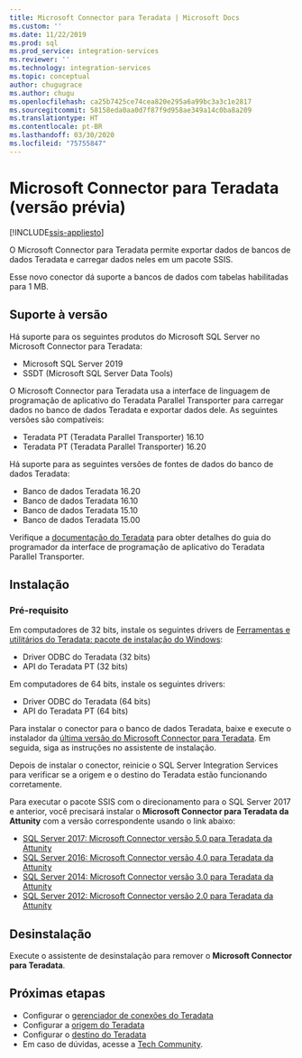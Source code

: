 ```yaml
---
title: Microsoft Connector para Teradata | Microsoft Docs
ms.custom: ''
ms.date: 11/22/2019
ms.prod: sql
ms.prod_service: integration-services
ms.reviewer: ''
ms.technology: integration-services
ms.topic: conceptual
author: chugugrace
ms.author: chugu
ms.openlocfilehash: ca25b7425ce74cea820e295a6a99bc3a3c1e2817
ms.sourcegitcommit: 58158eda0aa0d7f87f9d958ae349a14c0ba8a209
ms.translationtype: HT
ms.contentlocale: pt-BR
ms.lasthandoff: 03/30/2020
ms.locfileid: "75755847"
---
```

# <a name="microsoft-connector-for-teradata-preview"></a>Microsoft Connector para Teradata (versão prévia)
[!INCLUDE[ssis-appliesto](../../includes/ssis-appliesto-ssvrpluslinux-asdb-asdw-xxx.md)]

O Microsoft Connector para Teradata permite exportar dados de bancos de dados Teradata e carregar dados neles em um pacote SSIS.

Esse novo conector dá suporte a bancos de dados com tabelas habilitadas para 1 MB.

## <a name="version-support"></a>Suporte à versão

Há suporte para os seguintes produtos do Microsoft SQL Server no Microsoft Connector para Teradata:

- Microsoft SQL Server 2019
- SSDT (Microsoft SQL Server Data Tools)

O Microsoft Connector para Teradata usa a interface de linguagem de programação de aplicativo do Teradata Parallel Transporter para carregar dados no banco de dados Teradata e exportar dados dele. As seguintes versões são compatíveis:

- Teradata PT (Teradata Parallel Transporter) 16.10
- Teradata PT (Teradata Parallel Transporter) 16.20

Há suporte para as seguintes versões de fontes de dados do banco de dados Teradata:

- Banco de dados Teradata 16.20
- Banco de dados Teradata 16.10
- Banco de dados Teradata 15.10
- Banco de dados Teradata 15.00

Verifique a [documentação do Teradata](https://docs.teradata.com/) para obter detalhes do guia do programador da interface de programação de aplicativo do Teradata Parallel Transporter.

## <a name="installation"></a>Instalação

### <a name="prerequisite"></a>Pré-requisito

Em computadores de 32 bits, instale os seguintes drivers de [Ferramentas e utilitários do Teradata: pacote de instalação do Windows](https://downloads.teradata.com/download/tools/teradata-tools-and-utilities-windows-installation-package):

- Driver ODBC do Teradata (32 bits)
- API do Teradata PT (32 bits)

Em computadores de 64 bits, instale os seguintes drivers:

- Driver ODBC do Teradata (64 bits)
- API do Teradata PT (64 bits)

Para instalar o conector para o banco de dados Teradata, baixe e execute o instalador da [última versão do Microsoft Connector para Teradata](https://www.microsoft.com/download/details.aspx?id=100599). Em seguida, siga as instruções no assistente de instalação.

Depois de instalar o conector, reinicie o SQL Server Integration Services para verificar se a origem e o destino do Teradata estão funcionando corretamente.

Para executar o pacote SSIS com o direcionamento para o SQL Server 2017 e anterior, você precisará instalar o **Microsoft Connector para Teradata da Attunity** com a versão correspondente usando o link abaixo:

- [SQL Server 2017: Microsoft Connector versão 5.0 para Teradata da Attunity](https://www.microsoft.com/download/details.aspx?id=55179)
- [SQL Server 2016: Microsoft Connector versão 4.0 para Teradata da Attunity](https://www.microsoft.com/download/details.aspx?id=52950)
- [SQL Server 2014: Microsoft Connector versão 3.0 para Teradata da Attunity](https://www.microsoft.com/download/details.aspx?id=44582)
- [SQL Server 2012: Microsoft Connector versão 2.0 para Teradata da Attunity](https://www.microsoft.com/download/details.aspx?id=29283)

## <a name="uninstallation"></a>Desinstalação

Execute o assistente de desinstalação para remover o **Microsoft Connector para Teradata**.

## <a name="next-steps"></a>Próximas etapas

- Configurar o [gerenciador de conexões do Teradata](teradata-connection-manager.md)
- Configurar a [origem do Teradata](teradata-source.md)
- Configurar o [destino do Teradata](teradata-destination.md)
- Em caso de dúvidas, acesse a [Tech Community](https://aka.ms/AA6iwdw).
